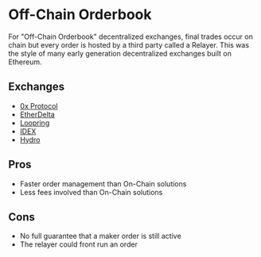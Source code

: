 # Off-Chain Orderbook

For "Off-Chain Orderbook" decentralized exchanges, final trades occur on chain but every order is hosted by a third party called a Relayer. This was the style of many early generation decentralized exchanges built on Ethereum.

## Exchanges

* [0x Protocol](0x-protocol/)
* [EtherDelta](etherdelta.md)
* [Loopring](loopring.md)
* [IDEX](idex.md)
* [Hydro](Hydro.md)

## Pros

* Faster order management than On-Chain solutions
* Less fees involved than On-Chain solutions

## Cons

* No full guarantee that a maker order is still active
* The relayer could front run an order

